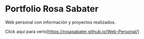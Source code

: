 # Portfolio Rosa Sabater
Web personal con información y proyectos realizados.

Click aquí para verlo[https://rosasabater.github.io/Web-Personal/]
